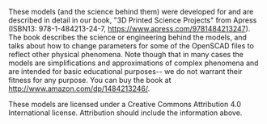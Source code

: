 These models (and the science behind them) were developed for and are described in detail in our book, "3D Printed Science Projects" from Apress (ISBN13: 978-1-484213-24-7, https://www.apress.com/9781484213247). The book describes the science or engineering behind the models, and talks about how to change parameters for some of the OpenSCAD files to reflect other physical phenomena. Note though that in many cases the models are simplifications and approximations of complex phenomena and are intended for basic educational purposes-- we do not warrant their fitness for any purpose. You can buy the book at http://www.amazon.com/dp/1484213246/.

These models are licensed under a Creative Commons Attribution 4.0 International license. Attribution should include the information above.